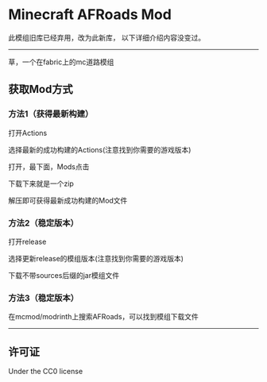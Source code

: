 # Minecraft AFRoads Mod

此模组旧库已经弃用，改为此新库，
以下详细介绍内容没变过。

-------

草，一个在fabric上的mc道路模组
  


## 获取Mod方式  
### 方法1（获得最新构建）  

打开Actions  

选择最新的成功构建的Actions(注意找到你需要的游戏版本)  

打开，最下面，Mods点击  

下载下来就是一个zip  

解压即可获得最新成功构建的Mod文件  


### 方法2（稳定版本）   

打开release   

选择更新release的模组版本(注意找到你需要的游戏版本)   

下载不带sources后缀的jar模组文件  


### 方法3（稳定版本） 

在mcmod/modrinth上搜索AFRoads，可以找到模组下载文件
  
-------  

## 许可证  

Under the CC0 license  
